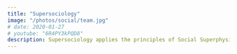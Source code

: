 ```yaml
---
title: "Supersociology"
image: "/photos/social/team.jpg"
# date: 2020-01-27
# youtube: "6R4PY3kPQD8"
description: Supersociology applies the principles of Social Superphysics to solve problems in society in politics and governance
---
```

